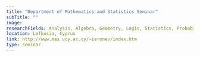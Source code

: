 ```yaml
---
title: "Department of Mathematics and Statistics Seminar"
subTitle: ""
image:
researchFields: Analysis, Algebra, Geometry, Logic, Statistics, Probability, Applied Mathematics
location: Lefkosia, Cyprus
link: http://www.mas.ucy.ac.cy/~ieronev/index.htm
type: seminar
---
```

